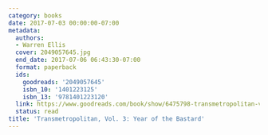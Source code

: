 ```yaml
---
category: books
date: 2017-07-03 00:00:00-07:00
metadata:
  authors:
  - Warren Ellis
  cover: 2049057645.jpg
  end_date: 2017-07-06 06:43:30-07:00
  format: paperback
  ids:
    goodreads: '2049057645'
    isbn_10: '1401223125'
    isbn_13: '9781401223120'
  link: https://www.goodreads.com/book/show/6475798-transmetropolitan-vol-3
  status: read
title: 'Transmetropolitan, Vol. 3: Year of the Bastard'
---
```

